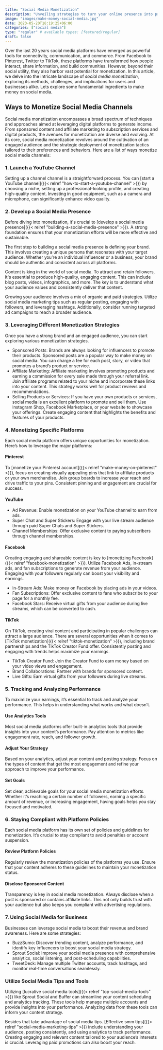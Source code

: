 ```yaml
---
title: "Social Media Monetization"
description: "Unveiling strategies to turn your online presence into profit. Explore methods, platforms, and tips to monetize your social media content effectively."
image: "images/make-money-social-media.jpg"
date: 2023-05-20T18:19:25+06:00
categories: ["social media"]
type: "regular" # available types: [featured/regular]
draft: false
---
```


Over the last 20 years social media platforms have emerged as powerful tools for connectivity, communication, and commerce. From Facebook to Pinterest, Twitter to TikTok, these platforms have transformed how people interact, share information, and build communities. However, beyond their social utility, they also harbor vast potential for monetization. In this article, we delve into the intricate landscape of *social media monetization*, exploring its methods, challenges, and implications for users and businesses alike. Lets explore some fundamental ingredients to make money on social media.

## Ways to Monetize Social Media Channels

Social media monetization encompasses a broad spectrum of techniques and approaches aimed at leveraging digital platforms to generate income. From sponsored content and affiliate marketing to subscription services and digital products, the avenues for monetization are diverse and evolving. At its core, social media monetization revolves around the cultivation of an engaged audience and the strategic deployment of monetization tactics tailored to their preferences and behaviors. Here are a list of ways monetize social media channels:

### 1. Launch a YouTube Channel

Setting up a channel channel is a straightforward process. You can [start a YouTube channel]({{< relref "how-to-start-a-youtube-channel" >}}) by choosing a niche, setting up a professional-looking profile, and creating high-quality content. Investing in good equipment, such as a camera and microphone, can significantly enhance video quality.

### 2. Develop a Social Media Presence

Before diving into monetization, it's crucial to [develop a social media presence]({{< relref "building-a-social-media-presence" >}}). A strong foundation ensures that your monetization efforts will be more effective and sustainable.

The first step to building a social media presence is defining your brand. This involves creating a unique persona that resonates with your target audience. Whether you're an individual influencer or a business, your brand should be authentic and consistent across all platforms.

Content is king in the world of social media. To attract and retain followers, it's essential to produce high-quality, engaging content. This can include blog posts, videos, infographics, and more. The key is to understand what your audience values and consistently deliver that content.

Growing your audience involves a mix of organic and paid strategies. Utilize social media marketing tips such as regular posting, engaging with followers, and leveraging hashtags. Additionally, consider running targeted ad campaigns to reach a broader audience.

### 3. Leveraging Different Monetization Strategies

Once you have a strong brand and an engaged audience, you can start exploring various monetization strategies.

* Sponsored Posts: Brands are always looking for influencers to promote their products. Sponsored posts are a popular way to make money on social media. You can charge a fee for each post, story, or video that promotes a brand’s product or service.
* Affiliate Marketing: Affiliate marketing involves promoting products and earning a commission for every sale made through your referral link. Join affiliate programs related to your niche and incorporate these links into your content. This strategy works well for product reviews and recommendations.
* Selling Products or Services: If you have your own products or services, social media is an excellent platform to promote and sell them. Use Instagram Shop, Facebook Marketplace, or your website to showcase your offerings. Create engaging content that highlights the benefits and features of your products.

### 4. Monetizing Specific Platforms

Each social media platform offers unique opportunities for monetization. Here’s how to leverage the major platforms:

#### Pinterest

To [monetize your Pinterest account]({{< relref "make-money-on-pinterest" >}}), focus on creating visually appealing pins that link to affiliate products or your own merchandise. Join group boards to increase your reach and drive traffic to your pins. Consistent pinning and engagement are crucial for success.

#### YouTube

* Ad Revenue: Enable monetization on your YouTube channel to earn from ads.
* Super Chat and Super Stickers: Engage with your live stream audience through paid Super Chats and Super Stickers.
* Channel Memberships: Offer exclusive content to paying subscribers through channel memberships.

#### Facebook

Creating engaging and shareable content is key to [monetizing Facebook]({{< relref "facebook-monetization" >}}). Utilize Facebook Ads, in-stream ads, and fan subscriptions to generate revenue from your audience. Engaging with your followers regularly can boost your visibility and earnings.

* In-Stream Ads: Make money on Facebook by placing ads in your videos.
* Fan Subscriptions: Offer exclusive content to fans who subscribe to your page for a monthly fee.
* Facebook Stars: Receive virtual gifts from your audience during live streams, which can be converted to cash.

#### TikTok

On TikTok, creating viral content and participating in popular challenges can attract a large audience. There are several opportunities when it comes to [TikTok monetization]({{< relref "tiktok-monetization" >}}), including brand partnerships and the TikTok Creator Fund offer. Consistently posting and engaging with trends helps maximize your earnings.

* TikTok Creator Fund: Join the Creator Fund to earn money based on your video views and engagement.
* Brand Collaborations: Partner with brands for sponsored content.
* Live Gifts: Earn virtual gifts from your followers during live streams.

### 5. Tracking and Analyzing Performance

To maximize your earnings, it’s essential to track and analyze your performance. This helps in understanding what works and what doesn’t.

#### Use Analytics Tools

Most social media platforms offer built-in analytics tools that provide insights into your content’s performance. Pay attention to metrics like engagement rate, reach, and follower growth.

#### Adjust Your Strategy

Based on your analytics, adjust your content and posting strategy. Focus on the types of content that get the most engagement and refine your approach to improve your performance.

#### Set Goals

Set clear, achievable goals for your social media monetization efforts. Whether it’s reaching a certain number of followers, earning a specific amount of revenue, or increasing engagement, having goals helps you stay focused and motivated.

### 6. Staying Compliant with Platform Policies

Each social media platform has its own set of policies and guidelines for monetization. It’s crucial to stay compliant to avoid penalties or account suspension.

#### Review Platform Policies

Regularly review the monetization policies of the platforms you use. Ensure that your content adheres to these guidelines to maintain your monetization status.

#### Disclose Sponsored Content

Transparency is key in social media monetization. Always disclose when a post is sponsored or contains affiliate links. This not only builds trust with your audience but also keeps you compliant with advertising regulations.

### 7. Using Social Media for Business

Businesses can leverage social media to boost their revenue and brand awareness. Here are some strategies:

* BuzzSumo: Discover trending content, analyze performance, and identify key influencers to boost your social media strategy.
* Sprout Social: Improve your social media presence with comprehensive analytics, social listening, and post-scheduling capabilities.
* TweetDeck: Manage multiple Twitter accounts, track hashtags, and monitor real-time conversations seamlessly.

### Utilize Social Media Tips and Tools

Utilizing [lucrative social media tools]({{< relref "top-social-media-tools" >}}) like Sprout Social and Buffer can streamline your content scheduling and analytics tracking. These tools help manage multiple accounts and provide insights into your performance. Analyzing data from these tools can inform your content strategy.

Besides that take advantage of social media tips. [Effective smm tips]({{< relref "social-media-marketing-tips" >}}) include understanding your audience, posting consistently, and using analytics to track performance. Creating engaging and relevant content tailored to your audience’s interests is crucial. Leveraging paid promotions can also boost your reach.
